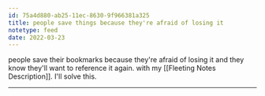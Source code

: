 ```yaml
---
id: 75a4d880-ab25-11ec-8630-9f966381a325
title: people save things because they're afraid of losing it
notetype: feed
date: 2022-03-23
---
```

people save their bookmarks because they're afraid of losing it and they know they'll want to reference it again. with my [[Fleeting Notes Description]]. I'll solve this.

---

